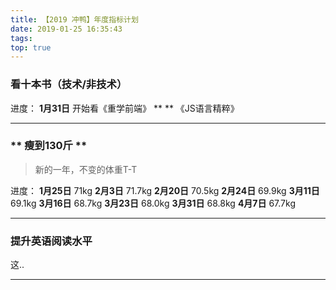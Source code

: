 ```yaml
---
title: 【2019 冲鸭】年度指标计划
date: 2019-01-25 16:35:43
tags:
top: true
---
```


### **看十本书（技术/非技术）**
进度：
**1月31日** 开始看《重学前端》
** ** 《JS语言精粹》

---


### ** 瘦到130斤 **
>新的一年，不变的体重T-T

进度：
**1月25日** 71kg
**2月3日**  71.7kg
**2月20日** 70.5kg
**2月24日** 69.9kg
**3月11日** 69.1kg
**3月16日** 68.7kg
**3月23日** 68.0kg
**3月31日** 68.8kg
**4月7日** 67.7kg


---


### **提升英语阅读水平**
这..

---